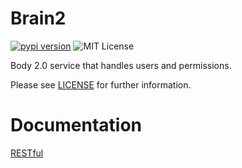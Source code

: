 # Brain2
[![pypi version](https://img.shields.io/pypi/v/brain2-oc.svg)](https://pypi.org/project/brain2-oc) ![MIT License](https://img.shields.io/pypi/l/brain2-oc.svg)

Body 2.0 service that handles users and permissions.

Please see [LICENSE](LICENSE) for further information.

# Documentation

[RESTful](rest.md)